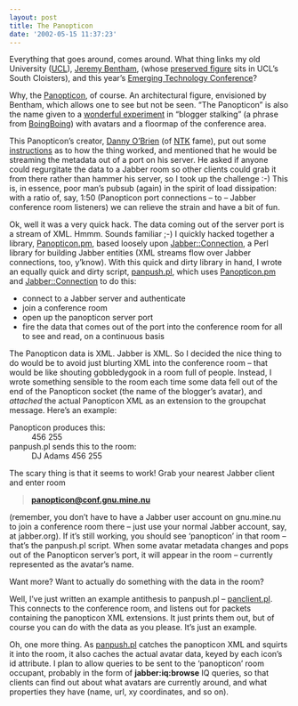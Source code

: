```yaml
---
layout: post
title: The Panopticon
date: '2002-05-15 11:37:23'
---
```



Everything that goes around, comes around. What thing links my old University ([UCL](http://www.ucl.ac.uk/GrandLat/)), [Jeremy Bentham](http://www.ucl.ac.uk/Bentham-Project/), (whose [preserved figure](http://www.ucl.ac.uk/Bentham-Project/images/auto_il.gif) sits in UCL’s South Cloisters), and this year’s [Emerging Technology Conference](http://conferences.oreillynet.com/etcon2002/)?

Why, the [Panopticon](http://www.dnai.com/%7Emackey/thesis/panopticon.html), of course. An architectural figure, envisioned by Bentham, which allows one to see but not be seen. “The Panopticon” is also the name given to a [wonderful experiment](http://www.actuallyworks.com/panopticon) in “blogger stalking” (a phrase from [BoingBoing](http://boingboing.net/2002_05_01_archive.html#85087344)) with avatars and a floormap of the conference area.

This Panopticon’s creator, [Danny O’Brien](http://www.oblomovka.com/) (of [NTK](http://www.ntk.net/) fame), put out some [instructions](http://www.actuallyworks.com/panopticon/explanation) as to how the thing worked, and mentioned that he would be streaming the metadata out of a port on his server. He asked if anyone could regurgitate the data to a Jabber room so other clients could grab it from there rather than hammer his server, so I took up the challenge :-) This is, in essence, poor man’s pubsub (again) in the spirit of load dissipation: with a ratio of, say, 1:50 (Panopticon port connections – to – Jabber conference room listeners) we can relieve the strain and have a bit of fun.

Ok, well it was a very quick hack. The data coming out of the server port is a stream of XML. Hmmm. Sounds familiar ;-) I quickly hacked together a library, [Panopticon.pm](/~dj/Panopticon.pm), based loosely upon [Jabber::Connection](/jabber/jabberconnection/), a Perl library for building Jabber entities (XML streams flow over Jabber connections, too, y’know). With this quick and dirty library in hand, I wrote an equally quick and dirty script, [panpush.pl](/~dj/panpush.pl), which uses [Panopticon.pm](/~dj/Panopticon.pm) and [Jabber::Connection](/jabber/jabberconnection/) to do this:

- connect to a Jabber server and authenticate
- join a conference room
- open up the panopticon server port
- fire the data that comes out of the port into the conference room for all to see and read, on a continuous basis

The Panopticon data is XML. Jabber is XML. So I decided the nice thing to do would be to avoid just blurting XML into the conference room – that would be like shouting gobbledygook in a room full of people. Instead, I wrote something sensible to the room each time some data fell out of the end of the Panopticon socket (the name of the blogger’s avatar), and *attached* the actual Panopticon XML as an extension to the groupchat message. Here’s an example:

<dl><dt>Panopticon produces this:</dt><dd><icon id='4ee9da17f5839275ad0ca5d58c2bacaa'> <x>456</x> <y>255</y> </icon>

</dd><dt>panpush.pl sends this to the room:</dt><dd><message to='panopticon@conf.gnu.mine.nu' type='groupchat'> DJ Adams <x xmlns='panopticon:icon'> <icon id='4ee9da17f5839275ad0ca5d58c2bacaa'> <x>456</x> <y>255</y> </icon> </x> </message>

</dd></dl>The scary thing is that it seems to work! Grab your nearest Jabber client and enter room

> **panopticon@conf.gnu.mine.nu**

(remember, you don’t have to have a Jabber user account on gnu.mine.nu to join a conference room there – just use your normal Jabber account, say, at jabber.org). If it’s still working, you should see ‘panopticon’ in that room – that’s the panpush.pl script. When some avatar metadata changes and pops out of the Panopticon server’s port, it will appear in the room – currently represented as the avatar’s name.

Want more? Want to actually do something with the data in the room?

Well, I’ve just written an example antithesis to panpush.pl – [panclient.pl](/~dj/panclient.pl). This connects to the conference room, and listens out for packets containing the panopticon XML extensions. It just prints them out, but of course you can do with the data as you please. It’s just an example.

Oh, one more thing. As [panpush.pl](/~dj/panpush.pl) catches the panopticon XML and squirts it into the room, it also caches the actual avatar data, keyed by each icon’s id attribute. I plan to allow queries to be sent to the ‘panopticon’ room occupant, probably in the form of **jabber:iq:browse** IQ queries, so that clients can find out about what avatars are currently around, and what properties they have (name, url, xy coordinates, and so on).



